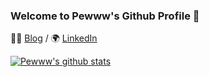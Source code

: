 ### Welcome to Pewww's Github Profile 👋

✍🏻 [Blog](https://pewww.tistory.com) / 🌍 [LinkedIn](https://www.linkedin.com/in/윤재-정-511a31210)

 [![Pewww's github stats](https://github-readme-stats.vercel.app/api?username=Pewww&count_private=true&show_icons=true&include_all_commits=true)](https://github.com/anuraghazra/github-readme-stats)

<!--
**Pewww/Pewww** is a ✨ _special_ ✨ repository because its `README.md` (this file) appears on your GitHub profile.

Here are some ideas to get you started:

- 🔭 I’m currently working on ...
- 🌱 I’m currently learning ...
- 👯 I’m looking to collaborate on ...
- 🤔 I’m looking for help with ...
- 💬 Ask me about ...
- 📫 How to reach me: ...
- 😄 Pronouns: ...
- ⚡ Fun fact: ...
-->
